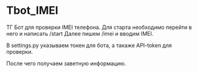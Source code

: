 # Tbot_IMEI

ТГ Бот для проверки IMEI телефона.
Для старта необходимо перейти в него и написать /start
Далее пишем /imei и вводим IMEI.

В settings.py указываем токен для бота, а такаже API-token для проверки.

После чего получаем заветную информацию.
